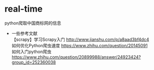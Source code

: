 # real-time
python爬取中国商标网的信息

* 一些参考文献  
【scrapy】学习Scrapy入门 http://www.jianshu.com/p/a8aad3bf4dc4  
如何优化Python爬虫速度 https://www.zhihu.com/question/20145091  
如何入门python爬虫 https://www.zhihu.com/question/20899988/answer/24923424?group_id=252360038  
